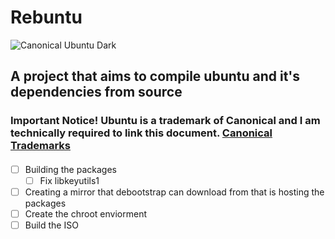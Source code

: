 # Rebuntu
![Canonical Ubuntu Dark](https://github.com/user-attachments/assets/b4a966c8-57b8-4dbb-a00d-0dba31d539b8)
## A project that aims to compile ubuntu and it's dependencies from source
### Important Notice! Ubuntu is a trademark of Canonical and I am technically required to link this document. [Canonical Trademarks](https://ubuntu.com/legal/trademarks)
####
- [ ] Building the packages
     - [ ] Fix libkeyutils1
- [ ] Creating a mirror that debootstrap can download from that is hosting the packages
- [ ] Create the chroot enviorment
- [ ] Build the ISO
